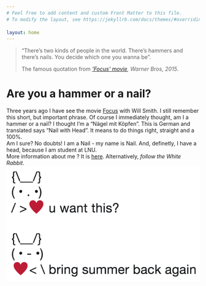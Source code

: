 ```yaml
---
# Feel free to add content and custom Front Matter to this file.
# To modify the layout, see https://jekyllrb.com/docs/themes/#overriding-theme-defaults

layout: home
---
```

<blockquote>
    <p>“There’s two kinds of people in the world. There’s hammers and there’s nails. You decide which one you wanna be”.</p>
    <footer>
        The famous quotation from <cite><a href="https://www.imdb.com/title/tt2381941/quotes"><i>'Focus' movie</i></a>, Warner Bros, 2015</cite>.
    </footer>
</blockquote>
<h1>Are you a hammer or a nail?</h1>

Three years ago I have see the movie [Focus][focus-info] with Will Smith. I still remember this short, but important phrase. 
Of course I immediately thought, am I a hammer or a nail? I thought I’m a “Nägel mit Köpfen”. This is German and translated says “Nail with Head”. 
It means to do things right, straight and a 100%.   
Am I sure? No doubts! I am a Nail - my name is Nail. And, definetly, I have a head, because I am student at LNU.
<br>
More information about me ? It is [here][me-info]. Alternatively, <cite>follow the White Rabbit</cite>.
<br>
![You-want-this-bunny](images/rabbit.png)


[focus-info]: https://www.warnerbros.com/focus
[me-info]: /about/



